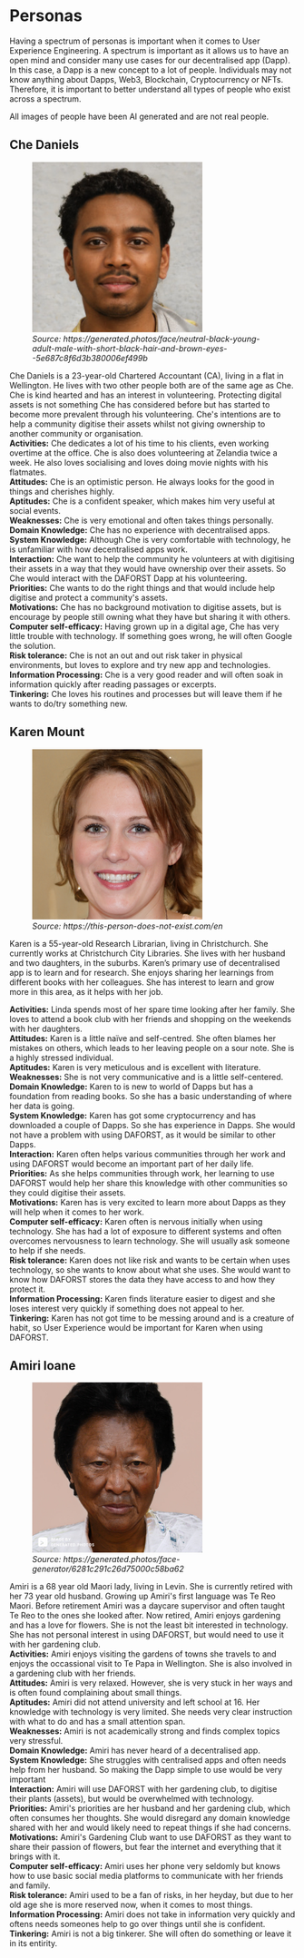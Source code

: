 # Personas

Having a spectrum of personas is important when it comes to User Experience Engineering. A spectrum is important as it allows us to have an open mind and consider many use cases for our decentralised app (Dapp). In this case, a Dapp is a new concept to a lot of people. Individuals may not know anything about Dapps, Web3, Blockchain, Cryptocurrency or NFTs. Therefore, it is important to better understand all types of people who exist across a spectrum.

All images of people have been AI generated and are not real people.

## Che Daniels

<figure>
<img src="images/che_daniels.jpg" alt="Karen Mount" width=300 height=300 /><br/>
<figcaption align="left"><i>Source: https://generated.photos/face/neutral-black-young-adult-male-with-short-black-hair-and-brown-eyes--5e687c8f6d3b380006ef499b</i></figcaption>
</figure>

Che Daniels is a 23-year-old Chartered Accountant (CA), living in a flat in Wellington. He lives with two other people both are of the same age as Che. Che is kind hearted and has an interest in volunteering. Protecting digital assets is not something Che has considered before but has started to become more prevalent through his volunteering. Che's intentions are to help a community digitise their assets whilst not giving ownership to another community or organisation. <br/>
**Activities:** Che dedicates a lot of his time to his clients, even working overtime at the office. Che is also does volunteering at Zelandia twice a week. He also loves socialising and loves doing movie nights with his flatmates. <br/>
**Attitudes:** Che is an optimistic person. He always looks for the good in things and cherishes highly. <br/>
**Aptitudes:** Che is a confident speaker, which makes him very useful at social events. <br/>
**Weaknesses:** Che is very emotional and often takes things personally. <br/>
**Domain Knowledge:** Che has no experience with decentralised apps. <br/>
**System Knowledge:** Although Che is very comfortable with technology, he is unfamiliar with how decentralised apps work. <br/>
**Interaction:** Che want to help the community he volunteers at with digitising their assets in a way that they would have ownership over their assets. So Che would interact with the DAFORST Dapp at his volunteering. <br/>
**Priorities:** Che wants to do the right things and that would include help digitise and protect a community's assets. <br/>
**Motivations:** Che has no background motivation to digitise assets, but is encourage by people still owning what they have but sharing it with others. <br/>
**Computer self-efficacy:** Having grown up in a digital age, Che has very little trouble with technology. If something goes wrong, he will often Google the solution. <br/>
**Risk tolerance:** Che is not an out and out risk taker in physical environments, but loves to explore and try new app and technologies. <br/>
**Information Processing:** Che is a very good reader and will often soak in information quickly after reading passages or excerpts. <br/>
**Tinkering:** Che loves his routines and processes but will leave them if he wants to do/try something new. <br/>

## Karen Mount

<figure>
<img src="images/karen_mount.jpg" alt="Karen Mount" width=300 height=300 /><br/>
<figcaption align="left"><i>Source: https://this-person-does-not-exist.com/en</i></figcaption>
</figure>

Karen is a 55-year-old Research Librarian, living in Christchurch. She currently works at Christchurch City Libraries. She lives with her husband and two daughters, in the suburbs. Karen’s primary use of decentralised app is to learn and for research. She enjoys sharing her learnings from different books with her colleagues. She has interest to learn and grow more in this area, as it helps with her job. <br/>

**Activities:** Linda spends most of her spare time looking after her family. She loves to attend a book club with her friends and shopping on the weekends with her daughters.<br/>
**Attitudes:** Karen is a little naïve and self-centred. She often blames her mistakes on others, which leads to her leaving people on a sour note. She is a highly stressed individual.<br/>
**Aptitudes:** Karen is very meticulous and is excellent with literature. <br/>
**Weaknesses:** She is not very communicative and is a little self-centered.<br/>
**Domain Knowledge:** Karen to is new to world of Dapps but has a foundation from reading books. So she has a basic understanding of where her data is going.<br/>
**System Knowledge:** Karen has got some cryptocurrency and has downloaded a couple of Dapps. So she has experience in Dapps. She would not have a problem with using DAFORST, as it would be similar to other Dapps.<br/>
**Interaction:** Karen often helps various communities through her work and using DAFORST would become an important part of her daily life.<br/>
**Priorities:** As she helps communities through work, her learning to use DAFORST would help her share this knowledge with other communities so they could digitise their assets.<br/>
**Motivations:** Karen has is very excited to learn more about Dapps as they will help when it comes to her work.<br/>
**Computer self-efficacy:** Karen often is nervous initially when using technology. She has had a lot of exposure to different systems and often overcomes nervousness to learn technology. She will usually ask someone to help if she needs.<br/>
**Risk tolerance:** Karen does not like risk and wants to be certain when uses technology, so she wants to know about what she uses. She would want to know how DAFORST stores the data they have access to and how they protect it.<br/>
**Information Processing:** Karen finds literature easier to digest and she loses interest very quickly if something does not appeal to her.<br/>
**Tinkering:** Karen has not got time to be messing around and is a creature of habit, so User Experience would be important for Karen when using DAFORST.<br/>

## Amiri Ioane

<figure>
<img src="images/imiri_ioane.jpg" alt="Karen Mount" width=300 height=300 /><br/>
<figcaption align="left"><i>Source: https://generated.photos/face-generator/6281c291c26d75000c58ba62</i></figcaption>
</figure>

Amiri is a 68 year old Maori lady, living in Levin. She is currently retired with her 73 year old husband. Growing up Amiri's first language was Te Reo Maori. Before retirement Amiri was a daycare supervisor and often taught Te Reo to the ones she looked after. Now retired, Amiri enjoys gardening and has a love for flowers. She is not the least bit interested in technology. She has not personal interest in using DAFORST, but would need to use it with her gardening club.<br/>
**Activities:** Amiri enjoys visiting the gardens of towns she travels to and enjoys the occassional visit to Te Papa in Wellington. She is also involved in a gardening club with her friends.<br/>
**Attitudes:** Amiri is very relaxed. However, she is very stuck in her ways and is often found complaining about small things.<br/>
**Aptitudes:** Amiri did not attend university and left school at 16. Her knowledge with technology is very limited. She needs very clear instruction with what to do and has a small attention span. <br/>
**Weaknesses:** Amiri is not academically strong and finds complex topics very stressful.<br/>
**Domain Knowledge:** Amiri has never heard of a decentralised app.<br/>
**System Knowledge:** She struggles with centralised apps and often needs help from her husband. So making the Dapp simple to use would be very important<br/>
**Interaction:** Amiri will use DAFORST with her gardening club, to digitise their plants (assets), but would be overwhelmed with technology.<br/>
**Priorities:** Amiri's priorities are her husband and her gardening club, which often consumes her thoughts. She would disregard any domain knowledge shared with her and would likely need to repeat things if she had concerns.<br/>
**Motivations:** Amiri's Gardening Club want to use DAFORST as they want to share their passion of flowers, but fear the internet and everything that it brings with it.<br/>
**Computer self-efficacy:** Amiri uses her phone very seldomly but knows how to use basic social media platforms to communicate with her friends and family.<br/>
**Risk tolerance:** Amiri used to be a fan of risks, in her heyday, but due to her old age she is more reserved now, when it comes to most things.<br/>
**Information Processing:** Amiri does not take in information very quickly and oftens needs someones help to go over things until she is confident.<br/>
**Tinkering:** Amiri is not a big tinkerer. She will often do something or leave it in its entirity.<br/>